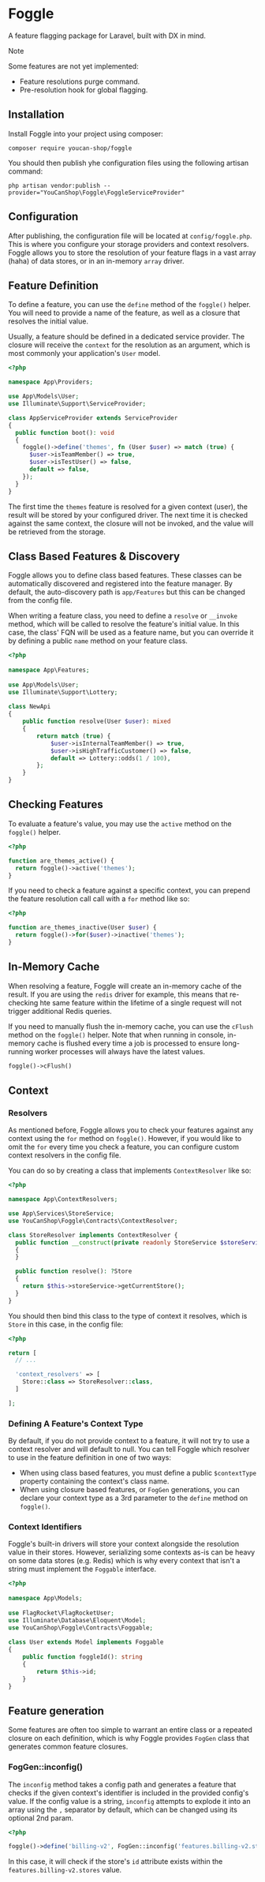 # Foggle

A feature flagging package for Laravel, built with DX in mind.

> [!NOTE]
> Some features are not yet implemented:
>   - Feature resolutions purge command.
>   - Pre-resolution hook for global flagging.

## Installation

Install Foggle into your project using composer:

```shell
composer require youcan-shop/foggle
```

You should then publish yhe configuration files using the following artisan command:

```shell
php artisan vendor:publish --provider="YouCanShop\Foggle\FoggleServiceProvider"
```

## Configuration

After publishing, the configuration file will be located at `config/foggle.php`. This is where you configure your storage providers and context resolvers.
Foggle allows you to store the resolution of your feature flags in a vast array (haha) of data stores, or in an in-memory `array` driver.

## Feature Definition

To define a feature, you can use the `define` method of the `foggle()` helper. You will need to provide a name of the feature, as well as a closure that resolves the initial value.

Usually, a feature should be defined in a dedicated service provider. The closure will receive the `context` for the resolution as an argument, which is most commonly your application's `User` model.

```php
<?php

namespace App\Providers;

use App\Models\User;
use Illuminate\Support\ServiceProvider;

class AppServiceProvider extends ServiceProvider
{
  public function boot(): void
  {
    foggle()->define('themes', fn (User $user) => match (true) {
      $user->isTeamMember() => true,
      $user->isTestUser() => false,
      default => false,
    });
  }
}
```
The first time the `themes` feature is resolved for a given context (user), the result will be stored by your configured driver. The next time it is checked against the same context, the closure will not be invoked, and the value will be retrieved from the storage.

## Class Based Features & Discovery

Foggle allows you to define class based features. These classes can be automatically discovered and registered into the feature manager. By default, the auto-discovery path is `app/Features` but this can be changed from the config file.

When writing a feature class, you need to define a `resolve` or `__invoke` method, which will be called to resolve the feature's initial value. In this case, the class' FQN will be used as a feature name, but you can override it by defining a public `name` method on your feature class.

```php
<?php
 
namespace App\Features;
 
use App\Models\User;
use Illuminate\Support\Lottery;
 
class NewApi
{
    public function resolve(User $user): mixed
    {
        return match (true) {
            $user->isInternalTeamMember() => true,
            $user->isHighTrafficCustomer() => false,
            default => Lottery::odds(1 / 100),
        };
    }
}
```

## Checking Features

To evaluate a feature's value, you may use the `active` method on the `foggle()` helper.

```php
<?php

function are_themes_active() {
  return foggle()->active('themes');
}
```

If you need to check a feature against a specific context, you can prepend the feature resolution call call with a `for` method like so:

```php
<?php

function are_themes_inactive(User $user) {
  return foggle()->for($user)->inactive('themes');
}
```


## In-Memory Cache

When resolving a feature, Foggle will create an in-memory cache of the result. If you are using the `redis` driver for example, this means that re-checking hte same feature within the lifetime of a single request will not trigger additional Redis queries. 

If you need to manually flush the in-memory cache, you can use the `cFlush` method on the `foggle()` helper.
Note that when running in console, in-memory cache is flushed every time a job is processed to ensure long-running worker processes will always have the latest values.

```php
foggle()->cFlush()
```

## Context

### Resolvers

As mentioned before, Foggle allows you to check your features against any context using the `for` method on `foggle()`. However, if you would like to omit the `for` every time you check a feature, you can configure custom context resolvers in the config file.

You can do so by creating a class that implements `ContextResolver` like so:

```php
<?php

namespace App\ContextResolvers;

use App\Services\StoreService;
use YouCanShop\Foggle\Contracts\ContextResolver;

class StoreResolver implements ContextResolver {
  public function __construct(private readonly StoreService $storeService)
  {
  }

  public function resolve(): ?Store
  {
    return $this->storeService->getCurrentStore();
  }
}
```

You should then bind this class to the type of context it resolves, which is `Store` in this case, in the config file:

```php
<?php

return [
  // ...

  'context_resolvers' => [
    Store::class => StoreResolver::class,
  ]

];
```

### Defining A Feature's Context Type

By default, if you do not provide context to a feature, it will not try to use a context resolver and will default to null. You can tell Foggle which resolver to use in the feature definition in one of two ways:
- When using class based features, you must define a public `$contextType` property containing the context's class name.
- When using closure based features, or `FogGen` generations, you can declare your context type as a 3rd parameter to the `define` method on `foggle()`.

### Context Identifiers

Foggle's built-in drivers will store your context alongside the resolution value in their stores. However, serializing some contexts as-is can be heavy on some data stores (e.g. Redis) which is why every context that isn't a string must implement the `Foggable` interface.

```php
<?php
 
namespace App\Models;
 
use FlagRocket\FlagRocketUser;
use Illuminate\Database\Eloquent\Model;
use YouCanShop\Foggle\Contracts\Foggable;
 
class User extends Model implements Foggable
{
    public function foggleId(): string
    {
        return $this->id;
    }
}
```

## Feature generation

Some features are often too simple to warrant an entire class or a repeated closure on each definition, which is why Foggle provides `FogGen` class that generates common feature closures.

### FogGen::inconfig()

The `inconfig` method takes a config path and generates a feature that checks if the given context's identifier is included in the provided config's value. If the config value is a string, `inconfig` attempts to explode it into an array using the `,` separator by default, which can be changed using its optional 2nd param.

```php
<?php

foggle()->define('billing-v2', FogGen::inconfig('features.billing-v2.stores', ','), Store::class);

```

In this case, it will check if the store's `id` attribute exists within the `features.billing-v2.stores` value.
